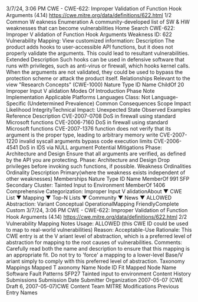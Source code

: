 3/7/24, 3:06 PM CWE - CWE-622: Improper Validation of Function Hook Arguments (4.14)
https://cwe.mitre.org/data/deﬁnitions/622.html 1/2
Common W eakness Enumeration
A community-developed list of SW & HW weaknesses that can become
vulnerabilities
Home Search
CWE-622: Improper V alidation of Function Hook Arguments
Weakness ID: 622
Vulnerability Mapping: 
View customized information:
 Description
The product adds hooks to user-accessible API functions, but it does not properly validate the arguments. This could lead to resultant
vulnerabilities.
 Extended Description
Such hooks can be used in defensive software that runs with privileges, such as anti-virus or firewall, which hooks kernel calls. When
the arguments are not validated, they could be used to bypass the protection scheme or attack the product itself.
 Relationships
 Relevant to the view "Research Concepts" (CWE-1000)
Nature Type ID Name
ChildOf 20 Improper Input V alidation
 Modes Of Introduction
Phase Note
Implementation
 Applicable Platforms
Languages
Class: Not Language-Specific (Undetermined Prevalence)
 Common Consequences
Scope Impact Likelihood
IntegrityTechnical Impact: Unexpected State
 Observed Examples
Reference Description
CVE-2007-0708 DoS in firewall using standard Microsoft functions
CVE-2006-7160 DoS in firewall using standard Microsoft functions
CVE-2007-1376 function does not verify that its argument is the proper type, leading to arbitrary memory write
CVE-2007-1220 invalid syscall arguments bypass code execution limits
CVE-2006-4541 DoS in IDS via NULL argument
 Potential Mitigations
Phase: Architecture and Design
Ensure that all arguments are verified, as defined by the API you are protecting.
Phase: Architecture and Design
Drop privileges before invoking such functions, if possible.
 Weakness Ordinalities
Ordinality Description
Primary(where the weakness exists independent of other weaknesses)
 Memberships
Nature Type ID Name
MemberOf 991 SFP Secondary Cluster: Tainted Input to Environment
MemberOf 1406 Comprehensive Categorization: Improper Input V alidationAbout ▼ CWE List ▼ Mapping ▼ Top-N Lists ▼ Community ▼ News ▼
ALLOWED
Abstraction: Variant
Conceptual OperationalMapping
FriendlyComplete Custom
3/7/24, 3:06 PM CWE - CWE-622: Improper Validation of Function Hook Arguments (4.14)
https://cwe.mitre.org/data/deﬁnitions/622.html 2/2
 Vulnerability Mapping Notes
Usage: ALLOWED (this CWE ID could be used to map to real-world vulnerabilities)
Reason: Acceptable-Use
Rationale:
This CWE entry is at the V ariant level of abstraction, which is a preferred level of abstraction for mapping to the root causes of
vulnerabilities.
Comments:
Carefully read both the name and description to ensure that this mapping is an appropriate fit. Do not try to 'force' a mapping to a
lower-level Base/V ariant simply to comply with this preferred level of abstraction.
 Taxonomy Mappings
Mapped T axonomy Name Node ID Fit Mapped Node Name
Software Fault Patterns SFP27 Tainted input to environment
 Content History
 Submissions
Submission Date Submitter Organization
2007-05-07
(CWE Draft 6, 2007-05-07)CWE Content Team MITRE
 Modifications
 Previous Entry Names